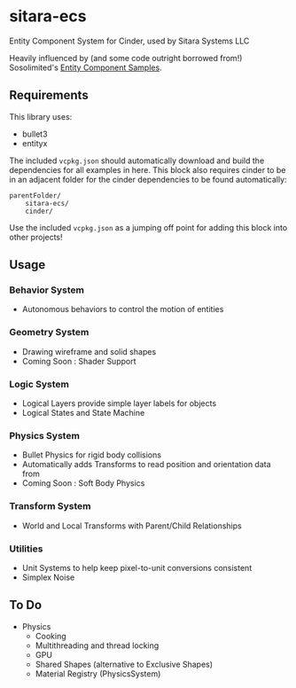 # sitara-ecs

Entity Component System for Cinder, used by Sitara Systems LLC

Heavily influenced by (and some code outright borrowed from!) Sosolimited's [Entity Component Samples](https://github.com/sosolimited/Entity-Component-Samples).

## Requirements

This library uses:

-   bullet3
-   entityx

The included `vcpkg.json` should automatically download and build the dependencies for all examples in here.  This block also requires cinder to be in an adjacent folder for the cinder dependencies to be found automatically:

    parentFolder/
        sitara-ecs/
        cinder/

Use the included `vcpkg.json` as a jumping off point for adding this block into other projects!

## Usage

### Behavior System

-   Autonomous behaviors to control the motion of entities

### Geometry System

-   Drawing wireframe and solid shapes
-   Coming Soon : Shader Support

### Logic System

-   Logical Layers provide simple layer labels for objects
-   Logical States and State Machine

### Physics System

-   Bullet Physics for rigid body collisions
-   Automatically adds Transforms to read position and orientation data from
-   Coming Soon : Soft Body Physics

### Transform System

-   World and Local Transforms with Parent/Child Relationships

### Utilities

-   Unit Systems to help keep pixel-to-unit conversions consistent
-   Simplex Noise

## To Do

-   Physics
    -   Cooking
    -   Multithreading and thread locking
    -   GPU
    -   Shared Shapes (alternative to Exclusive Shapes)
    -   Material Registry (PhysicsSystem)
